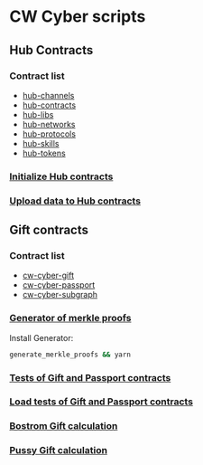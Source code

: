 # CW Cyber scripts

## Hub Contracts

### Contract list

- [hub-channels](https://github.com/cybercongress/cw-cyber/tree/hub/contracts/hub-channels)
- [hub-contracts](https://github.com/cybercongress/cw-cyber/tree/hub/contracts/hub-contracts)
- [hub-libs](https://github.com/cybercongress/cw-cyber/tree/hub/contracts/hub-libs)
- [hub-networks](https://github.com/cybercongress/cw-cyber/tree/hub/contracts/hub-networks)
- [hub-protocols](https://github.com/cybercongress/cw-cyber/tree/hub/contracts/hub-protocols)
- [hub-skills](https://github.com/cybercongress/cw-cyber/tree/hub/contracts/hub-skills)
- [hub-tokens](https://github.com/cybercongress/cw-cyber/tree/hub/contracts/hub-tokens)

### [Initialize Hub contracts](initialize_hub.ipynb)

### [Upload data to Hub contracts](upload_data_to_hub.ipynb)

## Gift contracts

### Contract list

- [cw-cyber-gift](https://github.com/cybercongress/cw-cybergift/tree/main/contracts/cw-cyber-gift)
- [cw-cyber-passport](https://github.com/cybercongress/cw-cybergift/tree/main/contracts/cw-cyber-passport)
- [cw-cyber-subgraph](https://github.com/cybercongress/cw-cybergift/tree/main/contracts/cw-cyber-subgraph)

### [Generator of merkle proofs](generate_merkle_proofs)
Install Generator:
```bash
generate_merkle_proofs && yarn
```


### [Tests of Gift and Passport contracts](gift_and_passport_contracts_load_testing.ipynb)

### [Load tests of Gift and Passport contracts](gift_and_passport_contracts_load_testing.ipynb)

### [Bostrom Gift calculation](gift_final_merkle_tree.ipynb)

### [Pussy Gift calculation](pussygift_final_merkle_tree.ipynb)